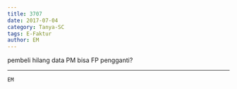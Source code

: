 ```yaml
---
title: 3707
date: 2017-07-04
category: Tanya-SC
tags: E-Faktur
author: EM
---
```


pembeli hilang data PM bisa FP pengganti?

---



`EM`
